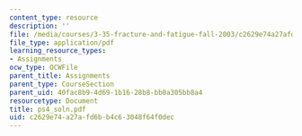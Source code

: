 ```yaml
---
content_type: resource
description: ''
file: /media/courses/3-35-fracture-and-fatigue-fall-2003/c2629e74a27afd6bb4c63048f64f0dec_ps4_soln.pdf
file_type: application/pdf
learning_resource_types:
- Assignments
ocw_type: OCWFile
parent_title: Assignments
parent_type: CourseSection
parent_uid: 40fac8b9-4d69-1b16-28b8-bb0a305bb8a4
resourcetype: Document
title: ps4_soln.pdf
uid: c2629e74-a27a-fd6b-b4c6-3048f64f0dec
---
```


